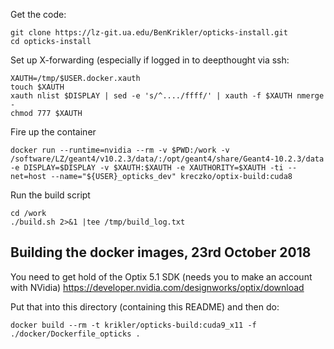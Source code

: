 Get the code:
```
git clone https://lz-git.ua.edu/BenKrikler/opticks-install.git 
cd opticks-install
```

Set up X-forwarding (especially if logged in to deepthought via ssh:
```
XAUTH=/tmp/$USER.docker.xauth
touch $XAUTH
xauth nlist $DISPLAY | sed -e 's/^..../ffff/' | xauth -f $XAUTH nmerge - 
chmod 777 $XAUTH
```
Fire up the container
```
docker run --runtime=nvidia --rm -v $PWD:/work -v /software/LZ/geant4/v10.2.3/data/:/opt/geant4/share/Geant4-10.2.3/data -e DISPLAY=$DISPLAY -v $XAUTH:$XAUTH -e XAUTHORITY=$XAUTH -ti --net=host --name="${USER}_opticks_dev" kreczko/optix-build:cuda8
```

Run the build script
```
cd /work
./build.sh 2>&1 |tee /tmp/build_log.txt
```

## Building the docker images, 23rd October 2018
You need to get hold of the Optix 5.1 SDK (needs you to make an account with NVidia)
https://developer.nvidia.com/designworks/optix/download

Put that into this directory (containing this README) and then do:
```
docker build --rm -t krikler/opticks-build:cuda9_x11 -f ./docker/Dockerfile_opticks .
```
